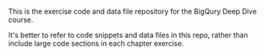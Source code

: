 This is the exercise code and data file repository for the BigQury Deep Dive course.

It's better to refer to code snippets and data files in this repo, rather than include large code sections in each 
chapter exercise.